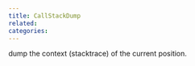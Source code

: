 ```yaml
---
title: CallStackDump
related:
categories:
---
```


dump the context (stacktrace) of the current position.